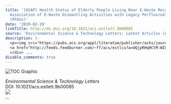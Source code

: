 ```yaml
---
title: '[ASAP] Health Status of Elderly People Living Near E-Waste Recycling Sites:
  Association of E-Waste Dismantling Activities with Legacy Perfluoroalkyl Substances
  (PFASs)'
date: '2019-02-19'
linkTitle: http://dx.doi.org/10.1021/acs.estlett.9b00085
source: 'Environmental Science & Technology Letters: Latest Articles (ACS Publications)'
description: |-
  <p><img src="https://pubs.acs.org/appl/literatum/publisher/achs/journals/content/estlcu/0/estlcu.ahead-of-print/acs.estlett.9b00085/20190219/images/medium/ez-2019-000859_0002.gif" alt="TOC Graphic"/></p><div><cite>Environmental Science & Technology Letters</cite></div><div>DOI: 10.1021/acs.estlett.9b00085</div><div class="feedflare">
  <a href="http://feeds.feedburner.com/~ff/acs/estlcu?a=UQjpRHqHCtM:WIUustmtmyA:yIl2AUoC8zA"><img src="http://feeds.feedburner.com/~ff/acs/estlcu?d=yIl2AUoC8zA" border="0"></img></a>
  </div> ...
disable_comments: true
---
```

<p><img src="https://pubs.acs.org/appl/literatum/publisher/achs/journals/content/estlcu/0/estlcu.ahead-of-print/acs.estlett.9b00085/20190219/images/medium/ez-2019-000859_0002.gif" alt="TOC Graphic"/></p><div><cite>Environmental Science & Technology Letters</cite></div><div>DOI: 10.1021/acs.estlett.9b00085</div><div class="feedflare">
<a href="http://feeds.feedburner.com/~ff/acs/estlcu?a=UQjpRHqHCtM:WIUustmtmyA:yIl2AUoC8zA"><img src="http://feeds.feedburner.com/~ff/acs/estlcu?d=yIl2AUoC8zA" border="0"></img></a>
</div> ...